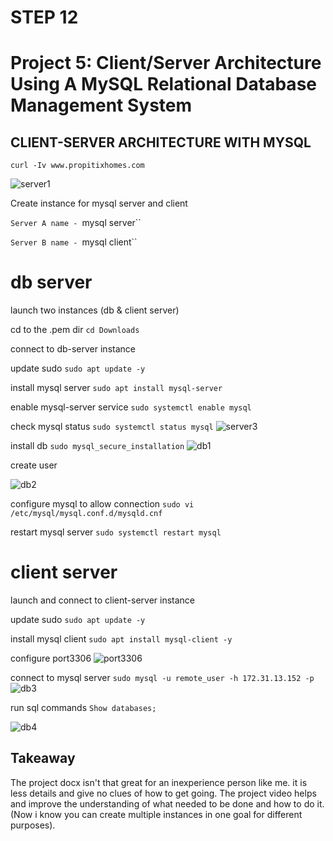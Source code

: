 # STEP 12

# Project 5: Client/Server Architecture Using A MySQL Relational Database Management System

## CLIENT-SERVER ARCHITECTURE WITH MYSQL

`curl -Iv www.propitixhomes.com`

![server1](https://user-images.githubusercontent.com/34573768/158346201-95f0aa31-e098-472d-83f2-aa26feed58ab.png)

Create instance for mysql server and client

`Server A name - `mysql server``

`Server B name - `mysql client``

# db server

launch two instances (db & client server)

cd to the .pem dir `cd Downloads`

connect to db-server instance

update sudo `sudo apt update -y`

install mysql server `sudo apt install mysql-server`

enable mysql-server service `sudo systemctl enable mysql`

check mysql status `sudo systemctl status mysql` 
![server3](https://user-images.githubusercontent.com/34573768/158443474-efb9adb9-1e22-4285-98a3-dee82d418b41.png)

install db `sudo mysql_secure_installation` 
![db1](https://user-images.githubusercontent.com/34573768/158443537-b117784d-418d-4d40-9934-373af9edf6c7.png)

create user 

![db2](https://user-images.githubusercontent.com/34573768/158443851-6efa194b-3f3d-4d6f-8b41-834f7b1acece.png)

configure mysql to allow connection `sudo vi /etc/mysql/mysql.conf.d/mysqld.cnf`

restart mysql server `sudo systemctl restart mysql`


# client server

launch and connect to client-server instance

update sudo `sudo apt update -y`

install mysql client `sudo apt install mysql-client -y`

configure port3306 
![port3306](https://user-images.githubusercontent.com/34573768/158443969-f9a71ac8-ff06-4e09-ac84-ea550cf6dce5.png)

connect to mysql server `sudo mysql -u remote_user -h 172.31.13.152 -p` 
![db3](https://user-images.githubusercontent.com/34573768/158444037-644f062b-5212-4508-b676-2c1a0ec93a76.png)

run sql commands `Show databases;` 

![db4](https://user-images.githubusercontent.com/34573768/158444091-5d1faa91-4c98-4d09-987c-4fe035f22258.png)

## Takeaway
The project docx isn't that great for an inexperience person like me. it is less details and give no clues of how to get going. The project video helps and improve the understanding of what needed to be done and how to do it. (Now i know you can create multiple instances in one goal for different purposes).
